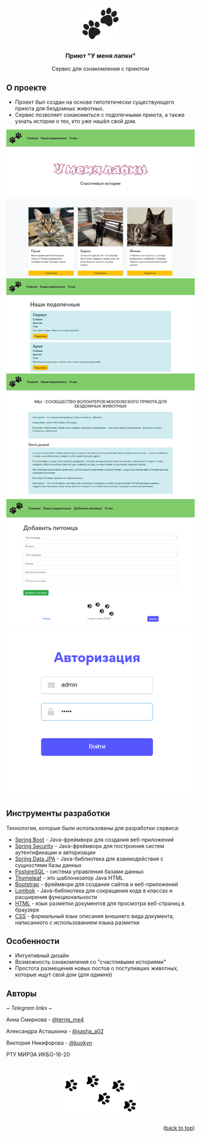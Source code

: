 <div id="top"></div>
<br>
<div align="center">
    <img src="/src/main/resources/static/images/logo.png" alt="Logo">
    <h3>Приют "У меня лапки"</h3>
    <p>Сервис для ознакомления с приютом</p>
</div>

## О проекте

- Проект был создан на основе гипотетически существующего приюта для бездомных животных.
- Сервис позволяет ознакомиться с подопечными приюта, а также узнать истории о тех, кто уже нашёл свой дом.

<div>
    <img src="/src/main/resources/static/images/homepage.png" alt="home_page"><br>
    <img src="/src/main/resources/static/images/petspage.png" alt="pets_page"><br>
    <img src="/src/main/resources/static/images/aboutpage.png" alt="about_page"><br>
    <img src="/src/main/resources/static/images/adminpage.png" alt="admin_page"><br>
    <img src="/src/main/resources/static/images/loginpage.png" alt="login_page"><br>
</div>

## Инструменты разработки

Технологии, которые были использованы для разработки сервиса:
* [Spring Boot](https://spring.io/) - Java-фреймворк для создания веб-приложений
* [Spring Security](https://spring.io/) - Java-фреймворк для построения систем аутентификации и авторизации
* [Spring Data JPA](https://spring.io/) - Java-библиотека для взаимодействия с сущностями базы данных
* [PostgreSQL](https://www.postgresql.org/) - система управления базами данных
* [Thymeleaf](https://www.thymeleaf.org/) - это шаблонизатор Java HTML
* [Bootstrap](https://getbootstrap.com/) - фреймворк для создания сайтов и веб-приложений
* [Lombok](https://projectlombok.org/) - Java-библиотека для сокращения кода в классах и расширения функциональности
* [HTML]() - язык разметки документов для просмотра веб-страниц в браузере
* [CSS]() - формальный язык описания внешнего вида документа, написанного с использованием языка разметки


## Особенности

- Интуитивный дизайн
- Возможность ознакомления со "счастливыми историями"
- Простота размещения новых постов о поступивших животных, которые ищут свой дом (*для админа*)


## Авторы

~ *Telegram links* ~

Анна Смирнова - [@terrie_me4](https://telegram.org/)

Александра Асташкина - [@sasha_a02](https://telegram.org/)

Виктория Никифорова - [@kuokyn](https://telegram.org/)

РТУ МИРЭА ИКБО-16-20

[//]: # (Project Link: [https://github.com/your_username/repo_name]&#40;https://github.com/your_username/repo_name&#41;)
<br>
<div align="center">
    <img src="/src/main/resources/static/images/footerlogo.png" alt="footer_logo">
</div>
<br>
<p align="right">(<a href="#top">back to top</a>)</p>
